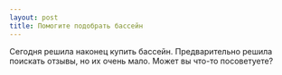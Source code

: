 ```yaml
---
layout: post 
title: Помогите подобрать бассейн 
--- 
```

Сегодня решила наконец купить бассейн. Предварительно решила поискать отзывы, но их очень мало. Может вы что-то посоветуете?